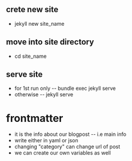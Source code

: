 ## crete new site
* jekyll new site_name
## move into site directory
* cd site_name
## serve site
* for 1st run only -- bundle exec jekyll serve
* otherwise -- jekyll serve


# frontmatter
* it is the info about our blogpost -- i.e main info
* write either in yaml or json
* changing "category" can change url of post
* we can create our own variables as well

# 